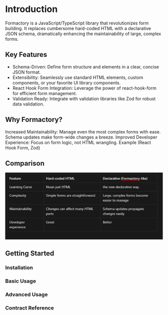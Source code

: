 # Introduction

Formactory is a JavaScript/TypeScript library that revolutionizes form building. It replaces cumbersome hard-coded HTML with a declarative JSON schema, dramatically enhancing the maintainability of large, complex forms.

## Key Features

- Schema-Driven: Define form structure and elements in a clear, concise JSON format.
- Extensibility: Seamlessly use standard HTML elements, custom components, or your favorite UI library components.
- React Hook Form Integration: Leverage the power of react-hook-form for efficient form management.
- Validation Ready: Integrate with validation libraries like Zod for robust data validation.

## Why Formactory?

Increased Maintainability: Manage even the most complex forms with ease. Schema updates make form-wide changes a breeze.
Improved Developer Experience: Focus on form logic, not HTML wrangling.
Example (React Hook Form, Zod)


## Comparison

![table.png](./table.png)

## Getting Started

### Installation

### Basic Usage

### Advanced Usage

### Contract Reference


